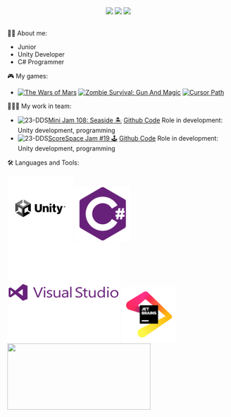 <div id="header" align="center">
  <img src="https://media.giphy.com/media/1C8bHHJturSx2/giphy.gif" width="100"/>
  <img src="https://media.giphy.com/media/iIqmM5tTjmpOB9mpbn/giphy.gif" width="100"/>
  <img src="https://media.giphy.com/media/bAQH7WXKqtIBrPs7sR/giphy.gif" width="100"/>
  <br/>
  <img src="https://komarev.com/ghpvc/?username=your-github-threehaha-commits&style=flat-square&color=blue" alt=""/>
  <br>
</div>

:man_technologist: About me:
- Junior
- Unity Developer
- C# Programmer

:video_game: My games: 
- <a href="https://yandex.ru/games/app/224441?draft=true&lang=ru"><img src="https://i.ibb.co/TWhXYQ3/passive2.png" alt="The Wars of Mars" width="125" height="125"></a>
 <a href="https://yandex.ru/games/app/224309?draft=true&lang=ru"><img src="https://i.ibb.co/BKCjCXc/image.png" alt="Zombie Survival: Gun And Magic" width="125" height="125"></a>
 <a href="https://yandex.ru/games/app/226241?draft=true&lang=ru"><img src="https://i.ibb.co/Kbp5FKG/Cursor-Path.png" alt="Cursor Path" width="125" height="125"></a>

:people_holding_hands: My work in team:
- <img src="https://img.itch.zone/aW1nLzkwOTc3NzEuZ2lm/100x79%23/23%2FDDS.gif" alt="23-DDS" width="100"/><a href="https://itch.io/jam/mini-jam-108-seaside/rate/1572108">Mini Jam 108: Seaside :desert_island:</a> <a href="https://github.com/threehaha-commits/Beat-Island"> Github Code</a> Role in development: Unity development, programming
- <img src="https://img.itch.zone/aW1nLzg4ODE1MjkucG5n/100x79%23/zwtK%2Ff.png" alt="23-DDS" width="100"/><a href="https://itch.io/jam/scorejam19/rate/1563928">ScoreSpace Jam #19 🕹️</a> <a href="https://github.com/Skamarox/Prometheus-Escape"> Github Code</a> Role in development: Unity development, programming


:hammer_and_wrench: Languages and Tools:
<div>
<img src="https://github.com/devicons/devicon/blob/master/icons/unity/unity-original-wordmark.svg" width="150" height="150" />
<img src="https://github.com/devicons/devicon/blob/master/icons/csharp/csharp-plain.svg" width="125" height="125" />
<img src="https://github.com/devicons/devicon/blob/master/icons/visualstudio/visualstudio-plain-wordmark.svg" width="255" height="225" />
<img src="https://github.com/devicons/devicon/blob/master/icons/jetbrains/jetbrains-original.svg" width="125" height="125" />
<img src="https://raw.githubusercontent.com/modesttree/Zenject/master/Documentation/Images/PNG_Zenject-colour%20(1).png" width="325" height="150" />
</div>
